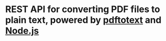 # REST API for converting PDF files to plain text, powered by [pdftotext](https://en.wikipedia.org/wiki/Pdftotext) and [Node.js](https://nodejs.org)